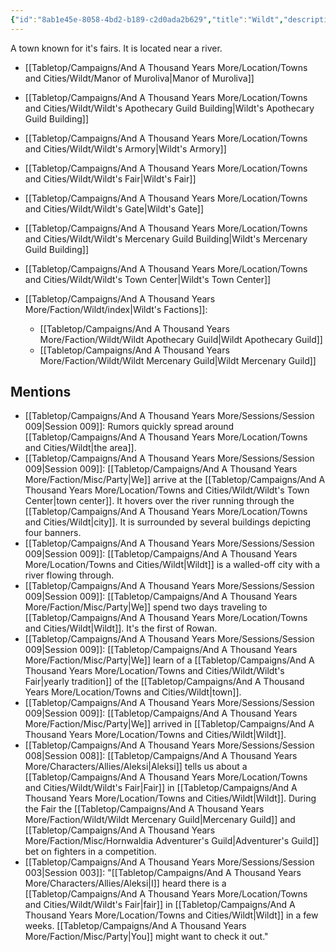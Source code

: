 ```yaml
---
{"id":"8ab1e45e-8058-4bd2-b189-c2d0ada2b629","title":"Wildt","description":"A town known for it's fairs. It is located near a river.","isCurrentLocation":false,"publish":true,"date_created":"Monday, February 27th 2023, 10:12:47 am","date_modified":"Friday, April 26th 2024, 11:23:03 pm","editing_lock":false,"live_preview":true,"cssclasses":["mado-heading"],"path":"Tabletop/Campaigns/And A Thousand Years More/Location/Towns and Cities/Wildt.md","permalink":"/tabletop/campaigns/and-a-thousand-years-more/location/towns-and-cities/wildt/","PassFrontmatter":true}
---
```



A town known for it's fairs. It is located near a river.

- [[Tabletop/Campaigns/And A Thousand Years More/Location/Towns and Cities/Wildt/Manor of Muroliva\|Manor of Muroliva]]
- [[Tabletop/Campaigns/And A Thousand Years More/Location/Towns and Cities/Wildt/Wildt's Apothecary Guild Building\|Wildt's Apothecary Guild Building]]
- [[Tabletop/Campaigns/And A Thousand Years More/Location/Towns and Cities/Wildt/Wildt's Armory\|Wildt's Armory]]
- [[Tabletop/Campaigns/And A Thousand Years More/Location/Towns and Cities/Wildt/Wildt's Fair\|Wildt's Fair]]
- [[Tabletop/Campaigns/And A Thousand Years More/Location/Towns and Cities/Wildt/Wildt's Gate\|Wildt's Gate]]
- [[Tabletop/Campaigns/And A Thousand Years More/Location/Towns and Cities/Wildt/Wildt's Mercenary Guild Building\|Wildt's Mercenary Guild Building]]
- [[Tabletop/Campaigns/And A Thousand Years More/Location/Towns and Cities/Wildt/Wildt's Town Center\|Wildt's Town Center]]


- [[Tabletop/Campaigns/And A Thousand Years More/Faction/Wildt/index\|Wildt's Factions]]: 
    - [[Tabletop/Campaigns/And A Thousand Years More/Faction/Wildt/Wildt Apothecary Guild\|Wildt Apothecary Guild]]
    - [[Tabletop/Campaigns/And A Thousand Years More/Faction/Wildt/Wildt Mercenary Guild\|Wildt Mercenary Guild]]



## Mentions

- [[Tabletop/Campaigns/And A Thousand Years More/Sessions/Session 009\|Session 009]]: Rumors quickly spread around [[Tabletop/Campaigns/And A Thousand Years More/Location/Towns and Cities/Wildt\|the area]].
- [[Tabletop/Campaigns/And A Thousand Years More/Sessions/Session 009\|Session 009]]: [[Tabletop/Campaigns/And A Thousand Years More/Faction/Misc/Party\|We]] arrive at the [[Tabletop/Campaigns/And A Thousand Years More/Location/Towns and Cities/Wildt/Wildt's Town Center\|town center]]. It hovers over the river running through the [[Tabletop/Campaigns/And A Thousand Years More/Location/Towns and Cities/Wildt\|city]]. It is surrounded by several buildings depicting four banners.
- [[Tabletop/Campaigns/And A Thousand Years More/Sessions/Session 009\|Session 009]]: [[Tabletop/Campaigns/And A Thousand Years More/Location/Towns and Cities/Wildt\|Wildt]] is a walled-off city with a river flowing through.
- [[Tabletop/Campaigns/And A Thousand Years More/Sessions/Session 009\|Session 009]]: [[Tabletop/Campaigns/And A Thousand Years More/Faction/Misc/Party\|We]] spend two days traveling to [[Tabletop/Campaigns/And A Thousand Years More/Location/Towns and Cities/Wildt\|Wildt]]. It's the first of Rowan.
- [[Tabletop/Campaigns/And A Thousand Years More/Sessions/Session 009\|Session 009]]: [[Tabletop/Campaigns/And A Thousand Years More/Faction/Misc/Party\|We]] learn of a [[Tabletop/Campaigns/And A Thousand Years More/Location/Towns and Cities/Wildt/Wildt's Fair\|yearly tradition]] of the [[Tabletop/Campaigns/And A Thousand Years More/Location/Towns and Cities/Wildt\|town]].
- [[Tabletop/Campaigns/And A Thousand Years More/Sessions/Session 009\|Session 009]]: [[Tabletop/Campaigns/And A Thousand Years More/Faction/Misc/Party\|We]] arrived in [[Tabletop/Campaigns/And A Thousand Years More/Location/Towns and Cities/Wildt\|Wildt]].
- [[Tabletop/Campaigns/And A Thousand Years More/Sessions/Session 008\|Session 008]]: [[Tabletop/Campaigns/And A Thousand Years More/Characters/Allies/Aleksi\|Aleksi]] tells us about a [[Tabletop/Campaigns/And A Thousand Years More/Location/Towns and Cities/Wildt/Wildt's Fair\|Fair]] in [[Tabletop/Campaigns/And A Thousand Years More/Location/Towns and Cities/Wildt\|Wildt]]. During the Fair the [[Tabletop/Campaigns/And A Thousand Years More/Faction/Wildt/Wildt Mercenary Guild\|Mercenary Guild]] and [[Tabletop/Campaigns/And A Thousand Years More/Faction/Misc/Hornwaldia Adventurer's Guild\|Adventurer's Guild]] bet on fighters in a competition.
- [[Tabletop/Campaigns/And A Thousand Years More/Sessions/Session 003\|Session 003]]: "[[Tabletop/Campaigns/And A Thousand Years More/Characters/Allies/Aleksi\|I]] heard there is a [[Tabletop/Campaigns/And A Thousand Years More/Location/Towns and Cities/Wildt/Wildt's Fair\|fair]] in [[Tabletop/Campaigns/And A Thousand Years More/Location/Towns and Cities/Wildt\|Wildt]] in a few weeks. [[Tabletop/Campaigns/And A Thousand Years More/Faction/Misc/Party\|You]] might want to check it out."

